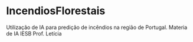 # IncendiosFlorestais
Utilização de IA para predição de incêndios na região de Portugal. Materia de IA IESB Prof. Letícia
